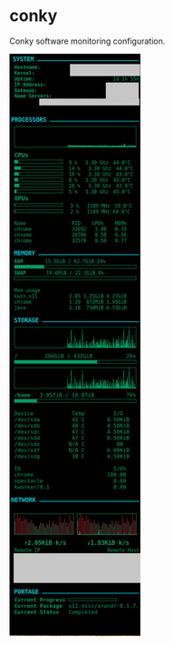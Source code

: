 # conky
Conky software monitoring configuration.

![screenshot](https://github.com/the-paulus/conky/raw/master/screenshot.jpg)
